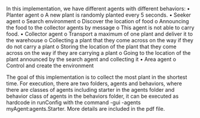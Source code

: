 In this implementation, we have different agents with different behaviors:
•	Planter agent
o	A new plant is randomly planted every 5 seconds.
•	Seeker agent
o	Search environment
o	Discover the location of food
o	Announcing the food to the collector agents by message
o	This agent is not able to carry food.
•	Collector agent
o	Transport a maximum of one plant and deliver it to the warehouse
o	Collecting a plant that they come across on the way if they do not carry a plant
o	Storing the location of the plant that they come across on the way if they are carrying a plant
o	Going to the location of the plant announced by the search agent and collecting it
•	Area agent
o	Control and create the environment

The goal of this implementation is to collect the most plant in the shortest time.
For execution, there are two folders, agents and behaviors, where there are classes of agents including starter in the agents folder and behavior class of agents in the behaviors folder, it can be executed as hardcode in runConfig with the command -gui -agents myAgent:agents.Starter.
More details are included in the pdf file.
